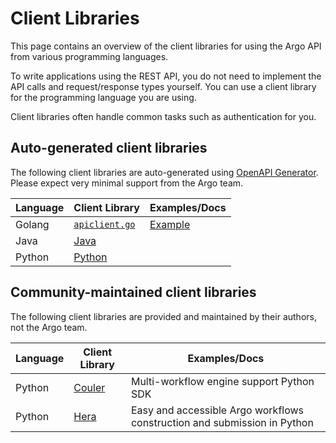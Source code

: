 # Client Libraries

This page contains an overview of the client libraries for using the Argo API from various programming languages.

To write applications using the REST API, you do not need to implement the API calls and request/response types
yourself. You can use a client library for the programming language you are using.

Client libraries often handle common tasks such as authentication for you.

## Auto-generated client libraries

The following client libraries are auto-generated using [OpenAPI Generator](https://github.com/OpenAPITools/openapi-generator-cli).
Please expect very minimal support from the Argo team.

| Language | Client Library                                                                                      | Examples/Docs                                                                                 |
|----------|-----------------------------------------------------------------------------------------------------|-----------------------------------------------------------------------------------------------|
| Golang   | [`apiclient.go`](https://github.com/argoproj/argo-workflows/blob/master/pkg/apiclient/apiclient.go) | [Example](https://github.com/argoproj/argo-workflows/blob/master/cmd/argo/commands/submit.go) |
| Java     | [Java](https://github.com/argoproj/argo-workflows/blob/master/sdks/java)                            |                                                                                               |
| Python   | [Python](https://github.com/argoproj/argo-workflows/blob/master/sdks/python)                        |                                                                                               |

## Community-maintained client libraries

The following client libraries are provided and maintained by their authors, not the Argo team.

| Language | Client Library                                          | Examples/Docs                                                            |
|----------|---------------------------------------------------------|--------------------------------------------------------------------------|
| Python   | [Couler](https://github.com/couler-proj/couler)         | Multi-workflow engine support Python SDK                                 |
| Python   | [Hera](https://github.com/argoproj-labs/hera-workflows) | Easy and accessible Argo workflows construction and submission in Python |
